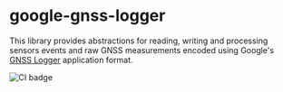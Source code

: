 # google-gnss-logger

This library provides abstractions for reading, writing and processing sensors events and raw GNSS measurements encoded using Google's [GNSS Logger](https://play.google.com/store/apps/details?id=com.google.android.apps.location.gps.gnsslogger) application format.

![CI badge](https://github.com/giulioscattolin/google-gnss-logger/actions/workflows/gradle.yml/badge.svg)

